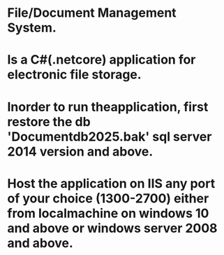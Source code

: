 # File/Document Management System.
# Is a C#(.netcore) application for electronic file storage.
# Inorder to run theapplication, first restore the db 'Documentdb2025.bak' sql server 2014 version and above.
# Host the application on IIS any port of your choice (1300-2700) either from localmachine on windows 10 and above or windows server 2008 and above.
